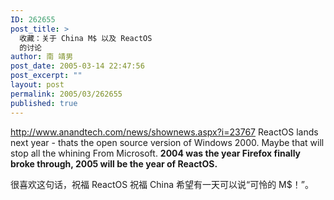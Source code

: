 ```yaml
---
ID: 262655
post_title: >
  收藏：关于 China M$ 以及 ReactOS
  的讨论
author: 南 靖男
post_date: 2005-03-14 22:47:56
post_excerpt: ""
layout: post
permalink: 2005/03/262655
published: true
---
```

<a href="http://www.anandtech.com/news/shownews.aspx?i=23767">http://www.anandtech.com/news/shownews.aspx?i=23767</a>
ReactOS lands next year - thats the open source version of Windows 2000. Maybe that will stop all the whining From&nbsp;Microsoft. <strong>2004 was the year Firefox finally broke through, 2005 will be the year of ReactOS. </strong>

很喜欢这句话，祝福 ReactOS 祝福 China 希望有一天可以说“可怜的 M$！”。